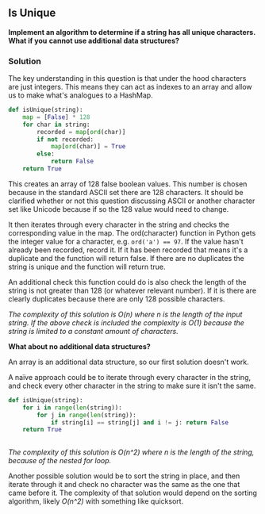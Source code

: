 ## Is Unique

**Implement an algorithm to determine if a string has all unique characters. What if you** 
**cannot use additional data structures?**

### Solution

The key understanding in this question is that under the hood characters are just integers. This means they can act as indexes to an array and allow us to make what's analogues to a HashMap.

```python
def isUnique(string):
    map = [False] * 128
    for char in string:
        recorded = map[ord(char)]
        if not recorded:
            map[ord(char)] = True
        else:
            return False
    return True
```

This creates an array of 128 false boolean values. This number is chosen because in the standard ASCII set there are 128 characters. It should be clarified whether or not this question discussing ASCII or another character set like Unicode because if so the 128 value would need to change.

It then iterates through every character in the string and checks the corresponding value in the map. The ord(character) function in Python gets the integer value for a character, e.g. `ord('a') == 97`. If the value hasn't already been recorded, record it. If it has been recorded that means it's a duplicate and the function will return false. If there are no duplicates the string is unique and the function will return true.

An additional check this function could do is also check the length of the string is not greater than 128 (or whatever relevant number). If it is there are clearly duplicates because there are only 128 possible characters.

*The complexity of this solution is O(n) where n is the length of the input string. If the above check is included the complexity is O(1) because the string is limited to a constant amount of characters.*

**What about no additional data structures?**

An array is an additional data structure, so our first solution doesn't work.

A naïve approach could be to iterate through every character in the string, and check every other character in the string to make sure it isn't the same.

````python
def isUnique(string):
    for i in range(len(string)):
        for j in range(len(string)):
            if string[i] == string[j] and i != j: return False
	return True
            
````

*The complexity of this solution is O(n^2) where n is the length of the string, because of the nested for loop.*

Another possible solution would be to sort the string in place, and then iterate through it and check no character was the same as the one that came before it. The complexity of that solution would depend on the sorting algorithm, likely *O(n^2)* with something like quicksort.

